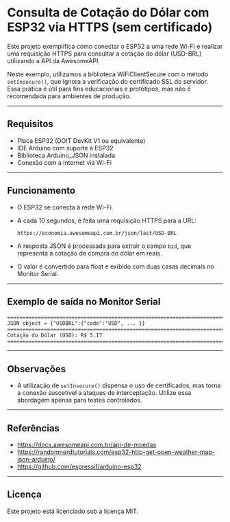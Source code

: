 # Consulta de Cotação do Dólar com ESP32 via HTTPS (sem certificado)

Este projeto exemplifica como conectar o ESP32 a uma rede Wi-Fi e realizar uma requisição HTTPS para consultar a cotação do dólar (USD-BRL) utilizando a API da AwesomeAPI.

Neste exemplo, utilizamos a biblioteca WiFiClientSecure com o método `setInsecure()`, que ignora a verificação do certificado SSL do servidor. Essa prática é útil para fins educacionais e protótipos, mas não é recomendada para ambientes de produção.

---

## Requisitos

- Placa ESP32 (DOIT DevKit V1 ou equivalente)
- IDE Arduino com suporte à ESP32
- Biblioteca Arduino_JSON instalada
- Conexão com a internet via Wi-Fi

---

## Funcionamento

- O ESP32 se conecta à rede Wi-Fi.
- A cada 10 segundos, é feita uma requisição HTTPS para a URL:
  
  `https://economia.awesomeapi.com.br/json/last/USD-BRL`

- A resposta JSON é processada para extrair o campo `bid`, que representa a cotação de compra do dólar em reais.
- O valor é convertido para float e exibido com duas casas decimais no Monitor Serial.

---

## Exemplo de saída no Monitor Serial

```
========================================================================
JSON object = {"USDBRL":{"code":"USD", ... }}
========================================================================
Cotação do Dólar (USD): R$ 5.17
========================================================================
```

---

## Observações

- A utilização de `setInsecure()` dispensa o uso de certificados, mas torna a conexão suscetível a ataques de interceptação. Utilize essa abordagem apenas para testes controlados.

---

## Referências

- https://docs.awesomeapi.com.br/api-de-moedas
- https://randomnerdtutorials.com/esp32-http-get-open-weather-map-json-arduino/
- https://github.com/espressif/arduino-esp32

---

## Licença

Este projeto está licenciado sob a licença MIT.
